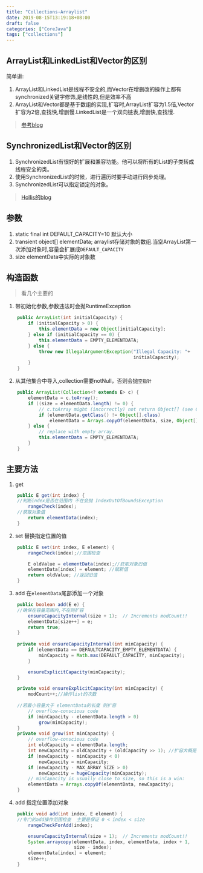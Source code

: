 ```yaml
---
title: "Collections-Arraylist"
date: 2019-08-15T13:19:18+08:00
draft: false
categories: ["CoreJava"]
tags: ["collections"]
---
```


<!--more-->

## ArrayList和LinkedList和Vector的区别 

简单讲:
1. ArrayList和LinkedList是线程不安全的,而Vector在增删改的操作上都有synchronized关键字修饰,是线性的,但是效率不高
2. ArrayList和Vector都是基于数组的实现,扩容时,ArrayList扩容为1.5倍,Vector扩容为2倍,查找快,增删慢.LinkedList是一个双向链表,增删快,查找慢.
> [参考blog](https://blog.csdn.net/csdn15698845876/article/details/79480066)

## SynchronizedList和Vector的区别 
1. SynchronizedList有很好的扩展和兼容功能。他可以将所有的List的子类转成线程安全的类。
2. 使用SynchronizedList的时候，进行遍历时要手动进行同步处理。 
3. SynchronizedList可以指定锁定的对象。
> [Hollis的blog](http://www.hollischuang.com/archives/498)

## 参数

1. static final int DEFAULT_CAPACITY=10 默认大小 
2. transient object[] elementData; arraylist存储对象的数组.当空ArrayList第一次添加对象时,容量会扩展成`DEFAULT_CAPACITY`
3. size  elementData中实际的对象数

## 构造函数
> 看几个主要的
1. 带初始化参数,参数违法时会抛RuntimeException
```java
    public ArrayList(int initialCapacity) {
        if (initialCapacity > 0) {
            this.elementData = new Object[initialCapacity];
        } else if (initialCapacity == 0) {
            this.elementData = EMPTY_ELEMENTDATA;
        } else {
            throw new IllegalArgumentException("Illegal Capacity: "+
                                               initialCapacity);
        }
    }
```
2. 从其他集合中导入,collection需要notNull，否则会抛`空指针` 
```java
    public ArrayList(Collection<? extends E> c) {
        elementData = c.toArray();
        if ((size = elementData.length) != 0) {
            // c.toArray might (incorrectly) not return Object[] (see 6260652)
            if (elementData.getClass() != Object[].class)
                elementData = Arrays.copyOf(elementData, size, Object[].class);
        } else {
            // replace with empty array.
            this.elementData = EMPTY_ELEMENTDATA;
        }
    }
```
## 主要方法
1. get
```java
    public E get(int index) {
	//判断index是否在范围内 不在会抛 IndexOutOfBoundsException
        rangeCheck(index);
	//获取对象值
        return elementData(index);
    }
```
2. set 替换指定位置的值
```java
    public E set(int index, E element) {
        rangeCheck(index);//范围检查

        E oldValue = elementData(index);//获取对象旧值
        elementData[index] = element; //赋新值
        return oldValue; //返回旧值
    }
```
3. add 在`elementData`尾部添加一个对象
```java
    public boolean add(E e) {
	//确保在容量范围内,不在则扩容
        ensureCapacityInternal(size + 1);  // Increments modCount!!
        elementData[size++] = e;
        return true;
    }
    
    private void ensureCapacityInternal(int minCapacity) {
        if (elementData == DEFAULTCAPACITY_EMPTY_ELEMENTDATA) {
            minCapacity = Math.max(DEFAULT_CAPACITY, minCapacity);
        }

        ensureExplicitCapacity(minCapacity);
    }

    private void ensureExplicitCapacity(int minCapacity) {
        modCount++;//操作list的次数
	
	//若最小容量大于 elementData的长度 则扩容
        // overflow-conscious code 
        if (minCapacity - elementData.length > 0)
            grow(minCapacity);
    }
    private void grow(int minCapacity) {
        // overflow-conscious code
        int oldCapacity = elementData.length;
        int newCapacity = oldCapacity + (oldCapacity >> 1); //扩容大概是1.5倍
        if (newCapacity - minCapacity < 0)
            newCapacity = minCapacity;
        if (newCapacity - MAX_ARRAY_SIZE > 0)
            newCapacity = hugeCapacity(minCapacity);
        // minCapacity is usually close to size, so this is a win:
        elementData = Arrays.copyOf(elementData, newCapacity);
    }

```
4. add 指定位置添加对象
```java
    public void add(int index, E element) {
	//专门的add操作范围检查  主要是保证 0 < index < size
        rangeCheckForAdd(index);

        ensureCapacityInternal(size + 1);  // Increments modCount!!
        System.arraycopy(elementData, index, elementData, index + 1,
                         size - index);
        elementData[index] = element;
        size++;
    }
```













